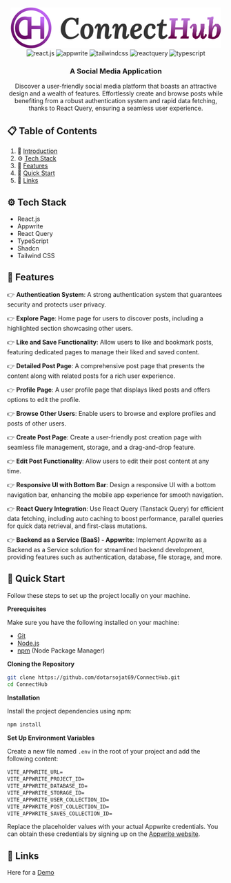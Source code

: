 <div align="center">
  <br />
      <img src="/public/assets/images/logo-connect-hub.png" alt="Project Banner">
  <br />

  <div>
    <img src="https://img.shields.io/badge/-React_JS-black?style=for-the-badge&logoColor=white&logo=react&color=61DAFB" alt="react.js" />
    <img src="https://img.shields.io/badge/-Appwrite-black?style=for-the-badge&logoColor=white&logo=appwrite&color=FD366E" alt="appwrite" />
    <img src="https://img.shields.io/badge/-Tailwind_CSS-black?style=for-the-badge&logoColor=white&logo=tailwindcss&color=06B6D4" alt="tailwindcss" />
    <img src="https://img.shields.io/badge/-React_Query-black?style=for-the-badge&logoColor=white&logo=reactquery&color=FF4154" alt="reactquery" />
    <img src="https://img.shields.io/badge/-Typescript-black?style=for-the-badge&logoColor=white&logo=typescript&color=3178C6" alt="typescript" />
  </div>

  <h3 align="center">A Social Media Application</h3>

  <div align="center">
     Discover a user-friendly social media platform that boasts an attractive design and a wealth of features. Effortlessly create and browse posts while benefiting from a robust authentication system and rapid data fetching, thanks to React Query, ensuring a seamless user experience.
    </div>
  </div>

## 📋 <a name="table">Table of Contents</a>

1. 🤖 [Introduction](#introduction)
2. ⚙️ [Tech Stack](#tech-stack)
3. 🔋 [Features](#features)
4. 🤸 [Quick Start](#quick-start)
5. 🔗 [Links](#links)

## <a name="tech-stack">⚙️ Tech Stack</a>

- React.js
- Appwrite
- React Query
- TypeScript
- Shadcn
- Tailwind CSS

## <a name="features">🔋 Features</a>

👉 **Authentication System**: A strong authentication system that guarantees security and protects user privacy.

👉 **Explore Page**: Home page for users to discover posts, including a highlighted section showcasing other users.

👉 **Like and Save Functionality**: Allow users to like and bookmark posts, featuring dedicated pages to manage their liked and saved content.

👉 **Detailed Post Page**: A comprehensive post page that presents the content along with related posts for a rich user experience.

👉 **Profile Page**: A user profile page that displays liked posts and offers options to edit the profile.

👉 **Browse Other Users**: Enable users to browse and explore profiles and posts of other users.

👉 **Create Post Page**: Create a user-friendly post creation page with seamless file management, storage, and a drag-and-drop feature.

👉 **Edit Post Functionality**: Allow users to edit their post content at any time.

👉 **Responsive UI with Bottom Bar**: Design a responsive UI with a bottom navigation bar, enhancing the mobile app experience for smooth navigation.

👉 **React Query Integration**: Use React Query (Tanstack Query) for efficient data fetching, including auto caching to boost performance, parallel queries for quick data retrieval, and first-class mutations.

👉 **Backend as a Service (BaaS) - Appwrite**: Implement Appwrite as a Backend as a Service solution for streamlined backend development, providing features such as authentication, database, file storage, and more.

## <a name="quick-start">🤸 Quick Start</a>

Follow these steps to set up the project locally on your machine.

**Prerequisites**

Make sure you have the following installed on your machine:

- [Git](https://git-scm.com/)
- [Node.js](https://nodejs.org/en)
- [npm](https://www.npmjs.com/) (Node Package Manager)

**Cloning the Repository**

```bash
git clone https://github.com/dotarsojat69/ConnectHub.git
cd ConnectHub
```

**Installation**

Install the project dependencies using npm:

```bash
npm install
```

**Set Up Environment Variables**

Create a new file named `.env` in the root of your project and add the following content:

```env
VITE_APPWRITE_URL=
VITE_APPWRITE_PROJECT_ID=
VITE_APPWRITE_DATABASE_ID=
VITE_APPWRITE_STORAGE_ID=
VITE_APPWRITE_USER_COLLECTION_ID=
VITE_APPWRITE_POST_COLLECTION_ID=
VITE_APPWRITE_SAVES_COLLECTION_ID=
```

Replace the placeholder values with your actual Appwrite credentials. You can obtain these credentials by signing up on the [Appwrite website](https://appwrite.io/).

## <a name="links">🔗 Links</a>

Here for a [Demo]()